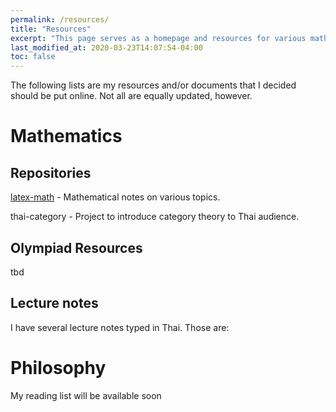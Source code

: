 ```yaml
---
permalink: /resources/
title: "Resources"
excerpt: "This page serves as a homepage and resources for various mathematical and philosophical works by me."
last_modified_at: 2020-03-23T14:07:54-04:00
toc: false
---
```


The following lists are my resources and/or documents that I decided should be put online. Not all are equally updated, however.

# Mathematics

## Repositories

[latex-math](/latex-math/ "latex-math") - Mathematical notes on various topics.


thai-category - Project to introduce category theory to Thai audience.

## Olympiad Resources
tbd

## Lecture notes
I have several lecture notes typed in Thai. Those are:

# Philosophy

My reading list will be available soon
